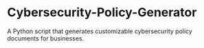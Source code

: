 # Cybersecurity-Policy-Generator
A Python script that generates customizable cybersecurity policy documents for businesses.
